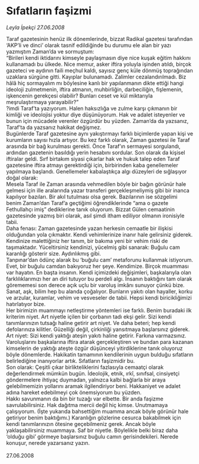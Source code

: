 # Sıfatların faşizmi

*Leyla İpekçi 27.06.2008*

<div class="taraf_structure_2col_1zq">
<div class="margen_n">



 <p>Taraf gazetesinin henüz ilk dönemlerinde, bizzat Radikal gazetesi tarafından ‘AKP’li ve dinci’ olarak tasnif edildiğinde bu durumu ele alan bir yazı yazmıştım Zaman’da ve sormuştum:<br/>
“Birileri kendi iktidarını kimseyle paylaşmasın diye nice kuşak eğitim hakkını kullanamadı bu ülkede. Nice memur, asker iftira yoluyla işinden atıldı, birçok gazeteci ve aydının faili meçhul kaldı, sayısız genç küle dönmüş toprağından uzaklara sürgüne gitti. Kayıplar bulunamadı. Zalimler cezalandırılmadı. Biz hâlâ hiç sormayalım mı böylesine kanlı bir yapılanmanın dikte ettiği hangi ideoloji zulmetmenin, iftira atmanın, muhbirliğin, darbeciliğin, fişlemenin, işkencenin gerekçesi olabilir? Bunları ceset ve kül miktarıyla meşrulaştırmaya yarayabilir?” <br/>
?imdi Taraf’ta yazıyorum. Halen haksızlığa ve zulme karşı çıkmanın bir kimliği ve ideolojisi yoktur diye düşünüyorum. Hak ve adalet isteyenler ve bunun için mücadele verenler özgürdür bu yüzden. Zaman’da da yazsanız, Taraf’ta da yazsanız hakikat değişmez. <br/>
Bugünlerde Taraf gazetesine aynı yakıştırmayı farklı biçimlerde yapan kişi ve kurumların sayısı hızla artıyor. Bu kez farklı olarak, Zaman gazetesi ile Taraf arasında bir bağ kurulması gerekti. Önce Taraf’ın sermayesi sorgulandı, ardından gazetenin basıldığı yerin hesabını sordular. Son olarak da kişisel iftiralar geldi. Sırf birtakım siyasi çıkarlar hak ve hukuk talep eden Taraf gazetesine iftira atmayı gerektirdiği için, birbirinden kaba genellemeler yapılmaya başlandı. Genellemeler kabalaştıkça algı düzeyleri de sığlaşıyor doğal olarak: <br/>
Mesela Taraf ile Zaman arasında vehmedilen böyle bir bağın görünür hale gelmesi için ille aralarında yazar transferi gerçekleşmeliymiş gibi bir inanca kapılıyor bazıları. Bir akıl tutulması olsa gerek. Bazılarının ise sözgelimi benim Zaman’dan Taraf’a geçtiğimi öğrendiklerinde “ama o gazete Fethullahçı imiş” dediklerine tanık oluyorum. Bizzat Gülen cemaatinin gazetesinde yazmış biri olarak, asıl şimdi itham ediliyor olmanın ironisiyle tabii.<br/>
Daha fenası: Zaman gazetesinde yazan herkesin cemaatle bir ilişkisi olduğundan yola çıkmaktır. Kendi vehimlerinize inanır hale gelirsiniz giderek. Kendinize malettiğiniz her tanım, bir bakıma yeni bir vehim riski de taşımaktadır. Yüceltirsiniz kendinizi, yücelmiş gibi sanarak: Buğulu cam karanlığı gösterir size. Aydınlıkmış gibi.<br/>
Tanpınar’dan ödünç alarak bu ‘buğulu cam’ metaforunu kullanmak istiyorum. Evet, bir buğulu camdan bakıyoruz her şeye. Kendimize. Birçok muamması var hayatın. En başta insanın. Kendi içimizdeki değişimleri, başkalarıyla olan farklılıklarımızı her an diri tutuyor bu perdeli algı. İnsanın baktığını tam olarak görememesi son derece açık uçlu bir varoluş imkânı sunuyor çünkü bize. Sanat, aşk, bilim hep bu alanda çoğalıyor. Bunların yakıtı olan hayaller, korku ve arzular, kuramlar, vehim ve vesveseler de tabii. Hepsi kendi biricikliğimizi hatırlatıyor bize.<br/>
Her birimizin muammayı netleştirme yöntemleri ise farklı. Benim buradaki ilk kriterim niyet. Art niyetle içilen bir çorbanın tadı ekşi gelir. Sizi kendi tanımlarınızın tutsağı haline getirir art niyet. Ve daha beteri; hep kendi defolarınıza kilitler. Güzelliği değil, çirkinliği yansıtmaya başlarsınız giderek. Art niyet: Sizi kendi yaktığı ateşin yakıtı haline getirir. Farkına varmazsınız. <br/>
Varoluşlarını başkalarına iftira atarak gerçekleştiren ve bundan para kazanan kimselerin de yaktığı ateşte özgür düşünceyi yitirdiklerine tanık oluyoruz böyle dönemlerde. Hakikatin tamamının kendilerinin uygun bulduğu sıfatların belirlediğine inanıyorlar artık. Sıfatların faşizmidir bu. <br/>
Son olarak: Çeşitli çıkar birlikteliklerini fazlasıyla cemaatçi olarak değerlendirmek mümkün bugün. İdeolojik, etnik, ırkî, sınıfsal, cinsiyetçi göndermelere ihtiyaç duymadan, yalnızca kalbi bağlarla bir araya gelebilmemizin yollarını aramak ilgilendiriyor beni. Hakkaniyet ve adalet adına hareket edebilmeyi çok önemsiyorum bu yüzden. <br/>
Hakkı savunmanın da bin bir tuzağı var elbette. Bir anda faşizme savrulabilirsiniz. Hak dağıtma mercii değil hiç kimse. Unutmamaya çalışıyorum. (İşte yukarıda bahsettiğim muamma ancak böyle görünür hale getiriyor benim baktığımı.) Karanlığın gözlerine cesurca bakabilmek için kendi tanımlarınızın ötesine geçebilmeniz gerek. Ancak böyle yaklaşabilirsiniz muammaya. Saf bir niyetle. Böylelikle belki biraz daha ‘olduğu gibi’ görmeye başlarsınız buğulu camın gerisindekileri. Nerede konuşur, nerede yazarsanız yazın.<br/>
<br/>
27.06.2008</p>

<br/>


<div id="taraf_not">
</div>

</div>


</div>
